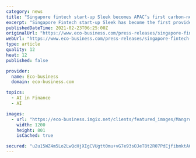 ```yaml
---
category: news
title: "Singapore fintech start-up Sleek becomes APAC’s first carbon-neutral corporate service provider"
excerpt: "Singapore Fintech start-up Sleek has become the first provider of carbon ... Its cloud-based solution and AI-driven customer platform already make it five times more efficient than traditional providers with significantly less paper wastage."
publishedDateTime: 2021-02-23T06:25:00Z
originalUrl: "https://www.eco-business.com/press-releases/singapore-fintech-start-up-sleek-becomes-apacs-first-carbon-neutral-corporate-service-provider/"
webUrl: "https://www.eco-business.com/press-releases/singapore-fintech-start-up-sleek-becomes-apacs-first-carbon-neutral-corporate-service-provider/"
type: article
quality: 12
heat: 12
published: false

provider:
  name: Eco-business
  domain: eco-business.com

topics:
  - AI in Finance
  - AI

images:
  - url: "https://eco-business.imgix.net/clients/featured_images/Mangroves_2.jpg?fit=crop&h=801&ixlib=django-1.2.0&q=85&w=1200"
    width: 1200
    height: 801
    isCached: true

secured: "u2u15WZ4m5Lo2LwQcHjXIgCVUgtt0mu+vG7e93sOJeT8t2R07PdEjfibmktA6j31ALrsEt1U/zw5u5dqc3o5vYR6DohgWXmNAsav1jeBekB9P1hEfqaifWFy3UUNHNLbdAL/PaLDf1yD3Eh8Umgi1NImuiXRVYDVyO3Do4Yr++RUTCkKTHYPbnE+j5f06G3viHp2SR80TzcRdVNUujL8+aSKytbr3cFZPZeLvCNOr0sS3gZ0DiT30T6ApkV85Oaa4/bnDnrS5O+EP5djscKEnYZp/ryvu4EU55q3aHK2J0r9HRlAzGYg7nD7DmudXJbqNKah5Wswn6ljwwePW0oHr6B4fKhIS1fKEEGH+/Dum6A=;j04IDzfH2TI5KU3zUMve8w=="
---
```


